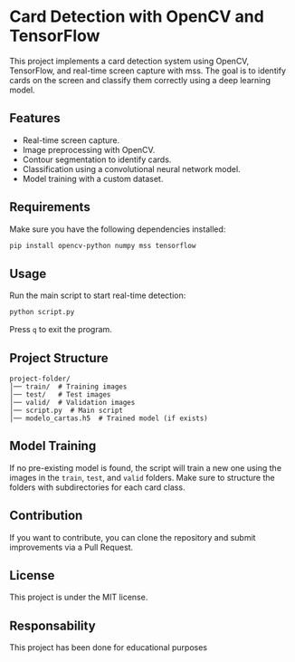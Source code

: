 # Card Detection with OpenCV and TensorFlow

This project implements a card detection system using OpenCV, TensorFlow, and real-time screen capture with mss. The goal is to identify cards on the screen and classify them correctly using a deep learning model.

## Features

- Real-time screen capture.
- Image preprocessing with OpenCV.
- Contour segmentation to identify cards.
- Classification using a convolutional neural network model.
- Model training with a custom dataset.

## Requirements

Make sure you have the following dependencies installed:

```bash
pip install opencv-python numpy mss tensorflow
```

## Usage

Run the main script to start real-time detection:

```bash
python script.py
```

Press `q` to exit the program.

## Project Structure

```
project-folder/
│── train/  # Training images
│── test/   # Test images
│── valid/  # Validation images
│── script.py  # Main script
│── modelo_cartas.h5  # Trained model (if exists)
```

## Model Training

If no pre-existing model is found, the script will train a new one using the images in the `train`, `test`, and `valid` folders. Make sure to structure the folders with subdirectories for each card class.

## Contribution

If you want to contribute, you can clone the repository and submit improvements via a Pull Request.

## License

This project is under the MIT license.

## Responsability

This project has been done for educational purposes
